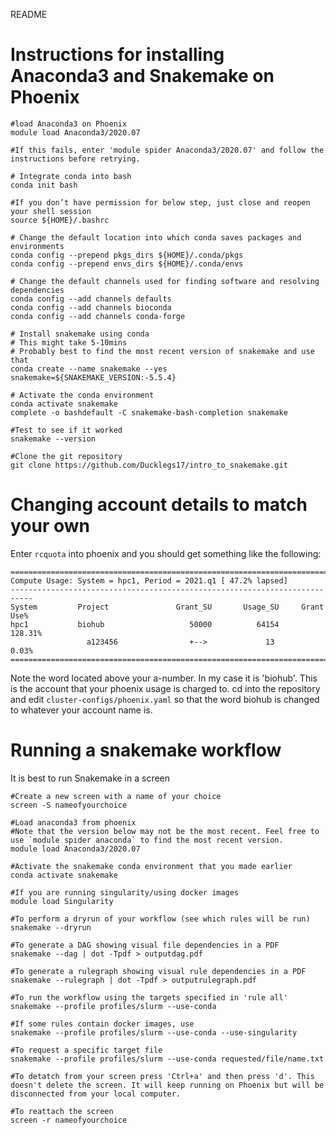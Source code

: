 README

# Instructions for installing Anaconda3 and Snakemake on Phoenix 

```
#load Anaconda3 on Phoenix
module load Anaconda3/2020.07

#If this fails, enter 'module spider Anaconda3/2020.07' and follow the instructions before retrying.

# Integrate conda into bash
conda init bash

#If you don’t have permission for below step, just close and reopen your shell session
source ${HOME}/.bashrc

# Change the default location into which conda saves packages and environments
conda config --prepend pkgs_dirs ${HOME}/.conda/pkgs
conda config --prepend envs_dirs ${HOME}/.conda/envs

# Change the default channels used for finding software and resolving dependencies
conda config --add channels defaults
conda config --add channels bioconda
conda config --add channels conda-forge

# Install snakemake using conda
# This might take 5-10mins
# Probably best to find the most recent version of snakemake and use that
conda create --name snakemake --yes snakemake=${SNAKEMAKE_VERSION:-5.5.4}

# Activate the conda environment
conda activate snakemake
complete -o bashdefault -C snakemake-bash-completion snakemake

#Test to see if it worked
snakemake --version

#Clone the git repository
git clone https://github.com/Ducklegs17/intro_to_snakemake.git

```

# Changing account details to match your own

Enter `rcquota` into phoenix and you should get something like the following:

```
===========================================================================
Compute Usage: System = hpc1, Period = 2021.q1 [ 47.2% lapsed]
---------------------------------------------------------------------------
System         Project               Grant_SU       Usage_SU     Grant Use%
hpc1           biohub                   50000          64154        128.31%
                 a123456                +-->             13          0.03%
===========================================================================
```

Note the word located above your a-number. In my case it is 'biohub'. This is the account that your phoenix usage is charged to. 
cd into the repository and edit `cluster-configs/phoenix.yaml` so that the word biohub is changed to whatever your account name is. 

# Running a snakemake workflow
It is best to run Snakemake in a screen

```
#Create a new screen with a name of your choice
screen -S nameofyourchoice

#Load anaconda3 from phoenix
#Note that the version below may not be the most recent. Feel free to use `module spider anaconda` to find the most recent version.
module load Anaconda3/2020.07

#Activate the snakemake conda environment that you made earlier
conda activate snakemake

#If you are running singularity/using docker images
module load Singularity 

#To perform a dryrun of your workflow (see which rules will be run)
snakemake --dryrun

#To generate a DAG showing visual file dependencies in a PDF
snakemake --dag | dot -Tpdf > outputdag.pdf

#To generate a rulegraph showing visual rule dependencies in a PDF
snakemake --rulegraph | dot -Tpdf > outputrulegraph.pdf

#To run the workflow using the targets specified in 'rule all'
snakemake --profile profiles/slurm --use-conda 

#If some rules contain docker images, use
snakemake --profile profiles/slurm --use-conda --use-singularity

#To request a specific target file
snakemake --profile profiles/slurm --use-conda requested/file/name.txt

#To detatch from your screen press 'Ctrl+a' and then press 'd'. This doesn't delete the screen. It will keep running on Phoenix but will be disconnected from your local computer.

#To reattach the screen
screen -r nameofyourchoice
```
 
